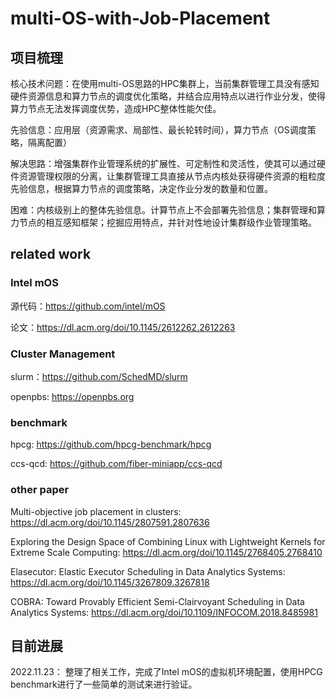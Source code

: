 # multi-OS-with-Job-Placement
## 项目梳理

核心技术问题：在使用multi-OS思路的HPC集群上，当前集群管理工具没有感知硬件资源信息和算力节点的调度优化策略，并结合应用特点以进行作业分发，使得算力节点无法发挥调度优势，造成HPC整体性能欠佳。

先验信息：应用层（资源需求、局部性、最长轮转时间），算力节点（OS调度策略，隔离配置）

解决思路：增强集群作业管理系统的扩展性、可定制性和灵活性，使其可以通过硬件资源管理权限的分离，让集群管理工具直接从节点内核处获得硬件资源的粗粒度先验信息，根据算力节点的调度策略，决定作业分发的数量和位置。

困难：内核级别上的整体先验信息。计算节点上不会部署先验信息；集群管理和算力节点的相互感知框架；挖掘应用特点，并针对性地设计集群级作业管理策略。

## related work

### Intel mOS

源代码：https://github.com/intel/mOS

论文：https://dl.acm.org/doi/10.1145/2612262.2612263

### Cluster Management

slurm：https://github.com/SchedMD/slurm

openpbs: https://openpbs.org

### benchmark

hpcg: https://github.com/hpcg-benchmark/hpcg

ccs-qcd: https://github.com/fiber-miniapp/ccs-qcd

### other paper

Multi-objective job placement in clusters: https://dl.acm.org/doi/10.1145/2807591.2807636

Exploring the Design Space of Combining Linux with Lightweight Kernels for Extreme Scale Computing: https://dl.acm.org/doi/10.1145/2768405.2768410

Elasecutor: Elastic Executor Scheduling in Data Analytics Systems: https://dl.acm.org/doi/10.1145/3267809.3267818

COBRA: Toward Provably Efficient Semi-Clairvoyant Scheduling in Data Analytics Systems: https://dl.acm.org/doi/10.1109/INFOCOM.2018.8485981

## 目前进展

2022.11.23： 整理了相关工作，完成了Intel mOS的虚拟机环境配置，使用HPCG benchmark进行了一些简单的测试来进行验证。
